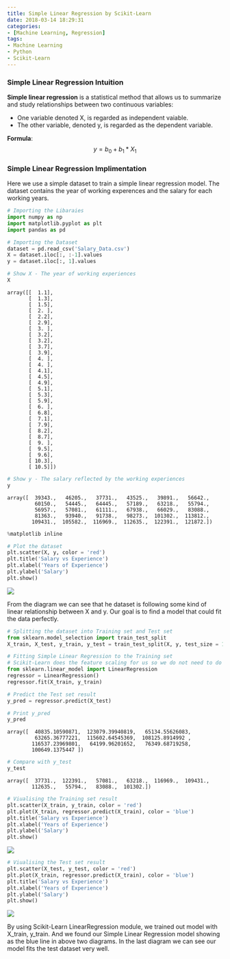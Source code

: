 ```yaml
---
title: Simple Linear Regression by Scikit-Learn
date: 2018-03-14 18:29:31
categories:
- [Machine Learning, Regression]
tags:
- Machine Learning
- Python
- Scikit-Learn
---
```


### Simple Linear Regression Intuition

**Simple linear regression** is a statistical method that allows us to summarize and study relationships between two continuous variables:
- One variable denoted X, is regarded as independent vaiable.
- The other variable, denoted y, is regarded as the dependent variable.

**Formula**: $$y = b_0 + b_1 * X_1$$
<!-- more -->
### Simple Linear Regression Implimentation 

Here we use a simple dataset to train a simple linear regression model. The dataset contains the year of working experences and the salary for each working years.


```python
# Importing the Libaraies
import numpy as np
import matplotlib.pyplot as plt
import pandas as pd

# Importing the Dataset
dataset = pd.read_csv('Salary_Data.csv')
X = dataset.iloc[:, :-1].values
y = dataset.iloc[:, 1].values
```


```python
# Show X - The year of working experiences
X
```




    array([[  1.1],
           [  1.3],
           [  1.5],
           [  2. ],
           [  2.2],
           [  2.9],
           [  3. ],
           [  3.2],
           [  3.2],
           [  3.7],
           [  3.9],
           [  4. ],
           [  4. ],
           [  4.1],
           [  4.5],
           [  4.9],
           [  5.1],
           [  5.3],
           [  5.9],
           [  6. ],
           [  6.8],
           [  7.1],
           [  7.9],
           [  8.2],
           [  8.7],
           [  9. ],
           [  9.5],
           [  9.6],
           [ 10.3],
           [ 10.5]])




```python
# Show y - The salary reflected by the working experiences
y
```




    array([  39343.,   46205.,   37731.,   43525.,   39891.,   56642.,
             60150.,   54445.,   64445.,   57189.,   63218.,   55794.,
             56957.,   57081.,   61111.,   67938.,   66029.,   83088.,
             81363.,   93940.,   91738.,   98273.,  101302.,  113812.,
            109431.,  105582.,  116969.,  112635.,  122391.,  121872.])




```python
%matplotlib inline
```


```python
# Plot the dataset
plt.scatter(X, y, color = 'red')
plt.title('Salary vs Experience')
plt.xlabel('Years of Experience')
plt.ylabel('Salary')
plt.show()
```


![](output_8_0.png)


From the diagram we can see that he dataset is following some kind of linear relationship between X and y. Our goal is to find a model that could fit the data perfectly.


```python
# Splitting the dataset into Training set and Test set
from sklearn.model_selection import train_test_split
X_train, X_test, y_train, y_test = train_test_split(X, y, test_size = 1/3, random_state = 0)

# Fitting Simple Linear Regression to the Training set
# Scikit-Learn does the feature scaling for us so we do not need to do that
from sklearn.linear_model import LinearRegression
regressor = LinearRegression()
regressor.fit(X_train, y_train)

# Predict the Test set result
y_pred = regressor.predict(X_test)

# Print y_pred
y_pred
```




    array([  40835.10590871,  123079.39940819,   65134.55626083,
             63265.36777221,  115602.64545369,  108125.8914992 ,
            116537.23969801,   64199.96201652,   76349.68719258,
            100649.1375447 ])




```python
# Compare with y_test
y_test
```




    array([  37731.,  122391.,   57081.,   63218.,  116969.,  109431.,
            112635.,   55794.,   83088.,  101302.])




```python
# Viualising the Training set result
plt.scatter(X_train, y_train, color = 'red')
plt.plot(X_train, regressor.predict(X_train), color = 'blue')
plt.title('Salary vs Experience')
plt.xlabel('Years of Experience')
plt.ylabel('Salary')
plt.show()
```


![](output_12_0.png)



```python
# Viualising the Test set result
plt.scatter(X_test, y_test, color = 'red')
plt.plot(X_train, regressor.predict(X_train), color = 'blue')
plt.title('Salary vs Experience')
plt.xlabel('Years of Experience')
plt.ylabel('Salary')
plt.show()
```


![](output_13_0.png)


By using Scikit-Learn LinearRegression module, we trained out model with X_train, y_train. And we found our Simple Linear Regression model showing as the blue line in above two diagrams. In the last diagram we can see our model fits the test dataset very well. 

